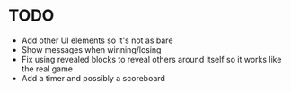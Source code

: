 # TODO

- Add other UI elements so it's not as bare
- Show messages when winning/losing
- Fix using revealed blocks to reveal others around itself so it works like the real game
- Add a timer and possibly a scoreboard
